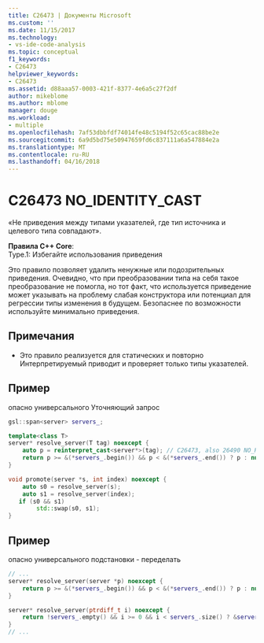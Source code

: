 ```yaml
---
title: C26473 | Документы Microsoft
ms.custom: ''
ms.date: 11/15/2017
ms.technology:
- vs-ide-code-analysis
ms.topic: conceptual
f1_keywords:
- C26473
helpviewer_keywords:
- C26473
ms.assetid: d88aaa57-0003-421f-8377-4e6a5c27f2df
author: mikeblome
ms.author: mblome
manager: douge
ms.workload:
- multiple
ms.openlocfilehash: 7af53dbbfdf74014fe48c5194f52c65cac88be2e
ms.sourcegitcommit: 6a9d5bd75e50947659fd6c837111a6a547884e2a
ms.translationtype: MT
ms.contentlocale: ru-RU
ms.lasthandoff: 04/16/2018
---
```

# <a name="c26473-noidentitycast"></a>C26473 NO_IDENTITY_CAST
«Не приведения между типами указателей, где тип источника и целевого типа совпадают».

**Правила C++ Core**:   
Type.1: Избегайте использования приведения

Это правило позволяет удалить ненужные или подозрительных приведения. Очевидно, что при преобразовании типа на себя такое преобразование не помогла, но тот факт, что используется приведение может указывать на проблему слабая конструктора или потенциал для регрессии типы изменения в будущем. Безопаснее по возможности используйте минимально приведения. 

## <a name="remarks"></a>Примечания    
 -  Это правило реализуется для статических и повторно Интерпретируемый приводит и проверяет только типы указателей.
## <a name="example"></a>Пример 
опасно универсального Уточняющий запрос

```cpp
gsl::span<server> servers_;

template<class T>
server* resolve_server(T tag) noexcept {
    auto p = reinterpret_cast<server*>(tag); // C26473, also 26490 NO_REINTERPRET_CAST
    return p >= &(*servers_.begin()) && p < &(*servers_.end()) ? p : nullptr;
}

void promote(server *s, int index) noexcept {
    auto s0 = resolve_server(s);
    auto s1 = resolve_server(index);
   if (s0 && s1)
        std::swap(s0, s1);
}
```

## <a name="example"></a>Пример 
опасно универсального подстановки - переделать

```cpp
// ...
server* resolve_server(server *p) noexcept {
    return p >= &(*servers_.begin()) && p < &(*servers_.end()) ? p : nullptr;
}

server* resolve_server(ptrdiff_t i) noexcept {
    return !servers_.empty() && i >= 0 && i < servers_.size() ? &servers_[i] : nullptr;
}
// ...
```

